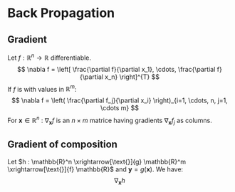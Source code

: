 # Back Propagation
## Gradient
Let $f: \mathbb{R}^n \to \mathbb{R}$ differentiable. 
$$
\nabla f = \left[ \frac{\partial f}{\partial x_1}, \cdots, \frac{\partial f}{\partial x_n} \right]^{T} 
$$
If $f$ is with values in $\mathbb{R}^m$:
$$
\nabla f = \left( \frac{\partial f_j}{\partial x_i} \right)_{i=1, \cdots, n, j=1, \cdots m}
$$
For $\mathbf{x} \in \mathbb{R}^n$ : $\nabla_{\mathbf{x}}f$ is an $n\times m$ matrice having gradients $\nabla_{\mathbf{x}} f_j$ as columns.

## Gradient of composition
Let $h : \mathbb{R}^n \xrightarrow[\text{}]{g} \mathbb{R}^m  \xrightarrow[\text{}]{f} \mathbb{R}$ and $\mathbf{y} = g(\mathbf{x})$. We have:
$$
\nabla_{\mathbf{x}}h
$$